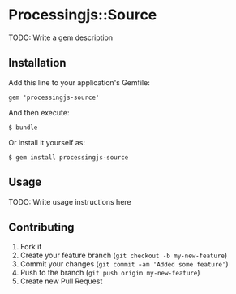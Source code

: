# Processingjs::Source

TODO: Write a gem description

## Installation

Add this line to your application's Gemfile:

    gem 'processingjs-source'

And then execute:

    $ bundle

Or install it yourself as:

    $ gem install processingjs-source

## Usage

TODO: Write usage instructions here

## Contributing

1. Fork it
2. Create your feature branch (`git checkout -b my-new-feature`)
3. Commit your changes (`git commit -am 'Added some feature'`)
4. Push to the branch (`git push origin my-new-feature`)
5. Create new Pull Request
